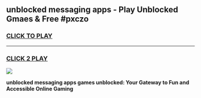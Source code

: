 
## unblocked messaging apps - Play Unblocked Gmaes & Free #pxczo
<h3>
<a href="https://news.freeplayer.one?title=unblocked_messaging_apps&ref=24F">CLICK TO PLAY</a></h3>
<hr>

<h3>
<a href="https://news.freeplayer.one?title=unblocked_messaging_apps&ref=24F">CLICK 2 PLAY</a>
  
</h3>

<a href="https://news.freeplayer.one?title=unblocked_messaging_apps&ref=24F/"><img src="https://clearcache.store/games.png"></a>


**unblocked messaging apps games unblocked: Your Gateway to Fun and Accessible Online Gaming**
